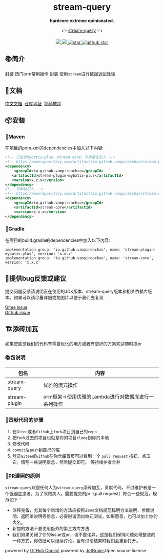 <h1 align="center">stream-query</h1>
<p align="center">
  <strong>hardcore extreme opinionated.</strong>
</p>
<p align="center">
	👉 <a href="https://vampireachao.gitee.io/stream-query-docs/#/">stream-query</a> 👈
</p>
<p align="center">
    <a target="_blank" href="https://search.maven.org/artifact/io.github.vampireachao/stream-query">
        <img src="https://img.shields.io/maven-central/v/io.github.vampireachao/stream-query.svg?label=Maven%20Central" />
    </a>
    <a target="_blank" href='https://www.apache.org/licenses/LICENSE-2.0.html'>
        <img src='https://img.shields.io/badge/license-Apache%202-4EB1BA.svg'/>
    </a>	
    <a target="_blank" href='https://gitee.com/VampireAchao/stream-query'>
        <img src='https://gitee.com/vampireachao/stream-query/badge/star.svg' alt='star'/>
    </a>
    <a target="_blank" href='https://github.com/VampireAchao/stream-query'>
        <img src="https://img.shields.io/github/stars/vampireachao/stream-query.svg?style=social" alt="github star"/>
    </a>
</p>

## 📚简介

封装 热门orm常用操作
封装 使用`stream`进行数据返回处理

## 📝文档

[中文文档](https://vampireachao.gitee.io/stream-query-docs/)
&nbsp;[仓库地址](https://gitee.com/VampireAchao/stream-query-docs)
&nbsp;[视频教程](https://www.bilibili.com/video/BV1UP411F7Ai)

## 📦安装

### 🍊Maven

在项目的pom.xml的dependencies中加入以下内容:

```xml
<!-- 已包含mybatis-plus、stream-core、不用重复引入 -->
<!-- https://mvnrepository.com/artifact/io.github.vampireachao/stream-plugin-mybatis-plus -->
<dependency>
    <groupId>io.github.vampireachao</groupId>
   <artifactId>stream-plugin-mybatis-plus</artifactId>
   <version>x.x.x</version>
</dependency>
<!-- 可单独引入 -->
<!-- https://mvnrepository.com/artifact/io.github.vampireachao/stream-core -->
<dependency>
    <groupId>io.github.vampireachao</groupId>
    <artifactId>stream-core</artifactId>
    <version>x.x.x</version>
</dependency>
```

### 🍊Gradle

在项目的build.gradle的dependencies中加入以下内容:

```Gradle
implementation group: 'io.github.vampireachao', name: 'stream-plugin-mybatis-plus', version: 'x.x.x'
implementation group: 'io.github.vampireachao', name: 'stream-core', version: 'x.x.x'
```

## 🐞提供bug反馈或建议

提交问题反馈请说明正在使用的JDK版本、stream-query版本和相关依赖库版本。如果可以请尽量详细或加图片以便于我们去复现

[Gitee issue](https://gitee.com/VampireAchao/stream-query/issues)<br/>
[Github issue](https://github.com/VampireAchao/stream-query/issues)

## 🏗️添砖加瓦️

如果您感觉我们的代码有需要优化的地方或者有更好的方案欢迎随时提pr

### 📚包说明

| 包名            | 内容                       |
|---------------|--------------------------|
| stream-query  | 优雅的流式操作 |
| stream-plugin | orm框架->使用优雅的Lambda进行对数据库进行一系列操作            |

### 🐾贡献代码的步骤

1. 在`Gitee`或者`Github`上`fork`项目到自己的`repo`
2. 把`fork`过去的项目也就是你的项目`clone`到你的本地
3. 修改代码
4. `commit`后`push`到自己的库
5. 登录`Gitee`或`Github`在你仓库首页可以看到一个 `pull request` 按钮，点击它，填写一些说明信息，然后提交即可。
   等待维护者合并

### 📐PR遵照的原则

`stream-query`欢迎任何人为`stream-query`添砖加瓦，贡献代码，不过维护者是一个强迫症患者，为了照顾病人，需要提交的pr（pull
request）符合一些规范，规范如下：

- 注释完备，尤其每个新增的方法应按照Java文档规范标明方法说明、参数说明、返回值说明等信息，必要时请添加单元测试，如果愿意，也可以加上你的大名。
- 新加的方法不要使用额外的第三方库方法
- 我们如果关闭了你的issue或pr，请不要诧异，这是我们保持问题处理整洁的一种方式，你依旧可以继续讨论，当有讨论结果时我们会重新打开。

powered by [GitHub Copilot](https://copilot.github.com)
powered by [JetBrains](https://www.jetbrains.com)Open source license
